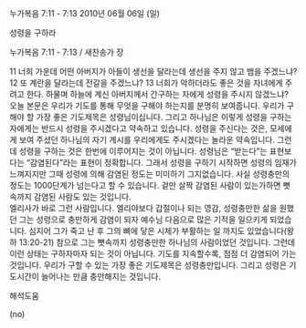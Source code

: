 누가복음 7:11 - 7:13 
2010년 06월 06일 (일)

성령을 구하라



누가복음 7:11 - 7:13 / 새찬송가  장


11 너희 가운데 어떤 아버지가 아들이 생선을 달라는데 생선을 주지 않고 뱀을 주겠느냐? 12 또 계란을 달라는데 전갈을 주겠느냐? 13 너희가 악하더라도 좋은 것을 자녀에게 주려고 한다. 하물며 하늘에 계신 아버지께서 간구하는 자에게 성령을 주시지 않겠느냐?  
오늘 본문은 우리가 기도를 통해 무엇을 구해야 하는지를 분명히 보여줍니다. 우리가 구해야 할 가장 좋은 기도제목은 성령님이십니다. 그리고 하나님은 이렇게 성령을 구하는 자에게는 반드시 성령을 주시겠다고 약속하고 있습니다. 성령을 주신다는 것은, 모세에게 보여 주셨던 하나님의 자기 계시를 우리에게도 주시겠다는 놀라운 약속입니다.  그런데 성령을 구하는 것은 한번에 이루어지는 것이 아닙니다. 성령님은 “받는다”는 표현보다는 “감염된다”라는 표현이 정확합니다. 그래서 성령을 구하기 시작하면 성령의 임재가 느껴지지만 그때 성령에 의해 감염된 정도는 미미하기 그지없습니다. 사실 성령충만의 정도는 1000단계가 넘는다고 할 수 있습니다. 겉만 살짝 감염된 사람이 있는가하면 뼛속까지 감염된 사람도 있는 것입니다.  
엘리사가 바로 그런 사람입니다. 엘리야보다 갑절이나 되는 영감, 성령충만한 삶을 원했던 그는 성령으로 충만하게 감염이 되자 예수님 다음으로 많은 기적을 일으키게 되었습니다. 심지어 그가 죽고 난 후 그의 뼈에 닿은 시체가 부활하는 일 까지도 있었습니다(왕하 13:20-21) 
참으로 그는 뼛속까지 성령충만한 하나님의 사람이었던 것입니다. 그런데 이런 상태는 구하자마자 되는 것이 아닙니다. 기도를 지속할수록, 점점 더 감염되어 가는 것입니다. 우리가 구할 수 있는 가장 좋은 기도제목은 성령충만입니다. 그리고 성령은 기도시간이 늘어나는 만큼 충만해지는 것입니다.

해석도움





(no)
